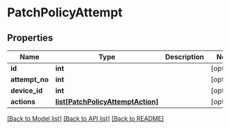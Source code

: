 # PatchPolicyAttempt

## Properties
Name | Type | Description | Notes
------------ | ------------- | ------------- | -------------
**id** | **int** |  | [optional] 
**attempt_no** | **int** |  | [optional] 
**device_id** | **int** |  | [optional] 
**actions** | [**list[PatchPolicyAttemptAction]**](PatchPolicyAttemptAction.md) |  | [optional] 

[[Back to Model list]](../README.md#documentation-for-models) [[Back to API list]](../README.md#documentation-for-api-endpoints) [[Back to README]](../README.md)


